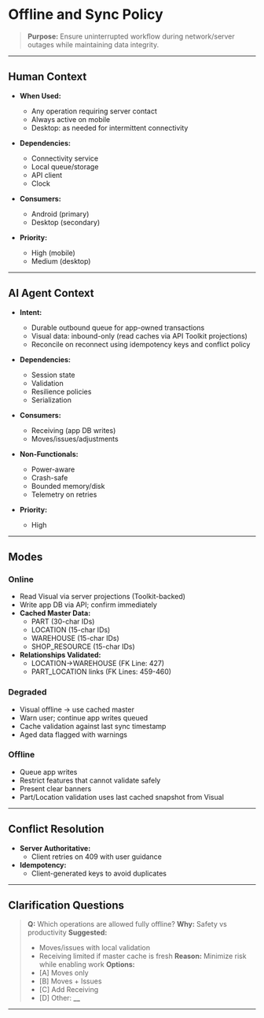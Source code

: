 # Offline and Sync Policy

> **Purpose:** Ensure uninterrupted workflow during network/server outages while maintaining data integrity.

---

## Human Context

- **When Used:**

  - Any operation requiring server contact
  - Always active on mobile
  - Desktop: as needed for intermittent connectivity

- **Dependencies:**

  - Connectivity service
  - Local queue/storage
  - API client
  - Clock

- **Consumers:**

  - Android (primary)
  - Desktop (secondary)

- **Priority:**
  - High (mobile)
  - Medium (desktop)

---

## AI Agent Context

- **Intent:**

  - Durable outbound queue for app-owned transactions
  - Visual data: inbound-only (read caches via API Toolkit projections)
  - Reconcile on reconnect using idempotency keys and conflict policy

- **Dependencies:**

  - Session state
  - Validation
  - Resilience policies
  - Serialization

- **Consumers:**

  - Receiving (app DB writes)
  - Moves/issues/adjustments

- **Non-Functionals:**

  - Power-aware
  - Crash-safe
  - Bounded memory/disk
  - Telemetry on retries

- **Priority:**
  - High

---

## Modes

### Online

- Read Visual via server projections (Toolkit-backed)
- Write app DB via API; confirm immediately
- **Cached Master Data:**
  - PART (30-char IDs)
  - LOCATION (15-char IDs)
  - WAREHOUSE (15-char IDs)
  - SHOP_RESOURCE (15-char IDs)
- **Relationships Validated:**
  - LOCATION→WAREHOUSE (FK Line: 427)
  - PART_LOCATION links (FK Lines: 459-460)

### Degraded

- Visual offline → use cached master
- Warn user; continue app writes queued
- Cache validation against last sync timestamp
- Aged data flagged with warnings

### Offline

- Queue app writes
- Restrict features that cannot validate safely
- Present clear banners
- Part/Location validation uses last cached snapshot from Visual

---

## Conflict Resolution

- **Server Authoritative:**
  - Client retries on 409 with user guidance
- **Idempotency:**
  - Client-generated keys to avoid duplicates

---

## Clarification Questions

> **Q:** Which operations are allowed fully offline?
> **Why:** Safety vs productivity
> **Suggested:**
>
> - Moves/issues with local validation
> - Receiving limited if master cache is fresh
>   **Reason:** Minimize risk while enabling work
>   **Options:**
> - [A] Moves only
> - [B] Moves + Issues
> - [C] Add Receiving
> - [D] Other: **\_\_**

---

<!--
Formatting aligns with project constitution:
- Section headers use ATX style (#, ##, ###)
- Lists use consistent indentation and spacing
- Semantic grouping for clarity
- No hardcoded values; all master data references use domain terms
- No legacy markdown syntax
-->
